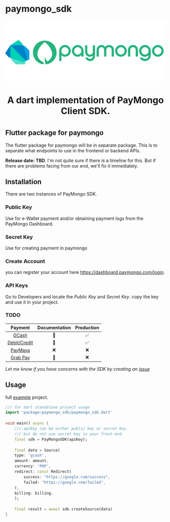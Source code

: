 # paymongo_sdk
 
![PayMongo](assets/readme_headline.png)
<center><h1>A dart implementation of PayMongo Client SDK.<h1></center>

## Flutter package for paymongo

The flutter package for paymongo will be in separate package. This is to separate
what endpoints to use in the frontend or backend APIs.

**Release date: TBD**. I'm not quite sure if there is a timeline for this. But if there
are problems facing from our end, we'll fix it immediately.

## Installation

There are two instances of PayMongo SDK.

### Public Key
Use for e-Wallet payment and/or obtaining payment logs from the PayMongo Dashboard.

### Secret Key
Use for creating payment in paymongo


### Create Account
you can register your account here https://dashboard.paymongo.com/login.

### API Keys
Go to Developers and locate the _Public Key_ and _Secret Key_. 
copy the key and use it in your project.

### TODO
|                                   Payment                                   | Documentation | Production |
| :-------------------------------------------------------------------------: | :-----------: | :--------: |
|   [GCash](https://developers.paymongo.com/docs/accepting-gcash-payments)    |       🚧       |     ✅      |
|    [Debit/Credit](https://developers.paymongo.com/docs/accepting-cards)     |       🚧       |     ✅      |
| [PayMaya](https://developers.paymongo.com/docs/accepting-paymaya-payments)  |       ❌       |     ❌      |
| [Grab Pay](https://developers.paymongo.com/docs/accepting-grabpay-payments) |       🚧       |     ❌      |
_Let me know if you have concerns with the SDK by creating an [issue](https://github.com/ram231/paymongo_sdk/issues)_

## Usage

full [example](./example/lib/main.dart) project.

```dart
/// for dart standalone project usage
import 'package:paymongo_sdk/paymongo_sdk.dart'

void main() async {
    /// apiKey can be either public key or secret key.
    /// but do not use secret key in your front-end.
    final sdk = PayMongoSDK(apiKey);

    final data = Source(
    type: 'gcash',
    amount: amount,
    currency: 'PHP',
    redirect: const Redirect(
        success: "https://google.com/success",
        failed: "https://google.com/failed",
    ),
    billing: billing,
    );

    final result = await sdk.createSource(data)
}

```

